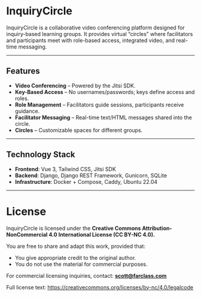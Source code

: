 

<!-- InquiryCircle2 – README – Stage2 – 9/12/2025 at 9:30 AM ET -->

# InquiryCircle

InquiryCircle is a collaborative video conferencing platform designed for inquiry-based learning groups. It provides virtual “circles” where facilitators and participants meet with role-based access, integrated video, and real-time messaging.

---

## Features
- **Video Conferencing** – Powered by the Jitsi SDK.  
- **Key-Based Access** – No usernames/passwords; keys define access and roles.  
- **Role Management** – Facilitators guide sessions, participants receive guidance.  
- **Facilitator Messaging** – Real-time text/HTML messages shared into the circle.  
- **Circles** – Customizable spaces for different groups.  

---

## Technology Stack
- **Frontend**: Vue 3, Tailwind CSS, Jitsi SDK  
- **Backend**: Django, Django REST Framework, Gunicorn, SQLite
- **Infrastructure**: Docker + Compose, Caddy, Ubuntu 22.04  

---

# License

InquiryCircle is licensed under the **Creative Commons Attribution-NonCommercial 4.0 International License (CC BY-NC 4.0).**

You are free to share and adapt this work, provided that:
- You give appropriate credit to the original author.
- You do not use the material for commercial purposes.

For commercial licensing inquiries, contact: **scott@farclass.com**

Full license text: https://creativecommons.org/licenses/by-nc/4.0/legalcode